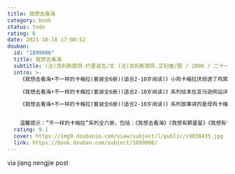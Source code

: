 ```yaml
---
title: 我想去看海
category: book
status: todo
rating: 0
date: 2021-10-18 17:00:52
douban:
  id: "1899006"
  title: 我想去看海
  subtitle: (法)克利斯提昂.约里波瓦/文 (法)克利斯提昂.艾利施/图 / 2006 / 二十一世纪出版社
  intro: >-
    《我想去看海•不一样的卡梅拉(套装全6册)(适合2-10岁阅读)》小鸡卡梅拉厌烦透了鸡窝里的平凡生活，她幻想着外面的世界。做一次长途旅行是她的第一个梦想，在海的另一边，她结识了火鸡皮洛克，并且把他带回了家，他们俩生下了一只粉色的小鸡——卡梅利多。卡梅利多的梦想就更多了，他想拥有一颗星星，可是却意外的结识了一群外星鸡……卡梅利多都还梦想和别人的家庭一样，有几个兄弟，可结果却来了个妹妹……有一天，鸡窝里发生了一件灾难性的事件，太阳不见了，卡梅利多的爸爸也将面临着失业的危险，卡梅利多决定要找回失落的太阳，挽救鸡群……整个故事内容极具创意，充满想象色彩，插图精美，小鸡卡梅拉和卡梅利多的形象惹人喜爱。

    《我想去看海•不一样的卡梅拉(套装全6册)(适合2-10岁阅读)》系列绘本在亚马逊网站评为五星级童书，生动有趣的绘画也是该书的最大特色，是值得收藏的一套好书！

    《我想去看海•不一样的卡梅拉(套装全6册)(适合2-10岁阅读)》系列故事讲的是母鸡卡梅拉和她的儿女们卡梅利多和卡门的历险故事。卡梅拉家族里的每个人都是那样的与众不同。敢于幻想，更敢于去尝试别人不敢想的事情。书中充满了惊险的情节和法式的幽默。当然，也不乏那些捧着肚子哈哈大笑的段子。这套书的特点是那种小口袋式的，小32开，轻松、便携。每册文字大致在1500—2000字左右，阅读这套书，起步阅读的孩子很容易独立自主地从中获得自我的乐趣和完成全篇的成就感。


    温馨提示：“不一样的卡梅拉”系列全六册，包括：《我想去看海》《我想有颗星星》《我想有个弟弟》《我去找太阳》《我爱小黑猫》《我能打败怪兽》。
  rating: 9.1
  cover: https://img9.doubanio.com/view/subject/l/public/s9038435.jpg
  link: https://book.douban.com/subject/1899006/
---
```


via jiang nengjie post